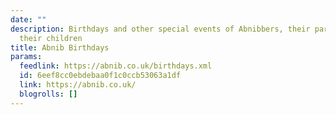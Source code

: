 ```yaml
---
date: ""
description: Birthdays and other special events of Abnibbers, their partners, and
  their children
title: Abnib Birthdays
params:
  feedlink: https://abnib.co.uk/birthdays.xml
  id: 6eef8cc0ebdebaa0f1c0ccb53063a1df
  link: https://abnib.co.uk/
  blogrolls: []
---
```


